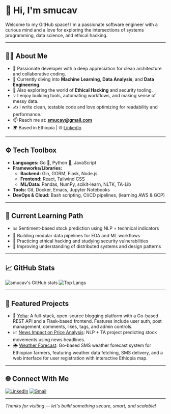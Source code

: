 # 👋 Hi, I'm smucav

Welcome to my GitHub space! I'm a passionate software engineer with a curious mind and a love for exploring the intersections of systems programming, data science, and ethical hacking.

---

## 👨‍💻 About Me

- 💼 Passionate developer with a deep appreciation for clean architecture and collaborative coding.
- 🌱 Currently diving into **Machine Learning**, **Data Analysis**, and **Data Engineering**.
- 🧠 Also exploring the world of **Ethical Hacking** and security tooling.
- 💡 I enjoy building tools, automating workflows, and making sense of messy data.
- ✍️ I write clean, testable code and love optimizing for readability and performance.
- 📫 Reach me at: **smucav@gmail.com**
- 🌍 Based in Ethiopia | 🌐 [LinkedIn](https://linkedin.com/in/daniel-tujuma-110a7a350/)

---

## ⚙️ Tech Toolbox

- **Languages:** Go 🐹, Python 🐍, JavaScript
- **Frameworks/Libraries:**
  - **Backend:** Gin, GORM, Flask, Node.js
  - **Frontend:** React, Tailwind CSS
  - **ML/Data:** Pandas, NumPy, scikit-learn, NLTK, TA-Lib
- **Tools:** Git, Docker, Emacs, Jupyter Notebooks
- **DevOps & Cloud:** Bash scripting, CI/CD pipelines, (learning AWS & GCP)

---

## 🧠 Current Learning Path

- 📊 Sentiment-based stock prediction using NLP + technical indicators
- 🧪 Building modular data pipelines for EDA and ML workflows
- 🔐 Practicing ethical hacking and studying security vulnerabilities
- 🧱 Improving understanding of distributed systems and design patterns

---

## 📈 GitHub Stats

![smucav's GitHub stats](https://github-readme-stats.vercel.app/api?username=smucav&show_icons=true&theme=default)
![Top Langs](https://github-readme-stats.vercel.app/api/top-langs/?username=smucav&layout=compact)

---

## 📂 Featured Projects
- 📝 [Yeha](https://github.com/smucav/Yeha): A full-stack, open-source blogging platform with a Go-based REST API and a Flask-based frontend. Features include user auth, post management, comments, likes, tags, and admin controls.
- 📈 [News Impact on Price Analysis](https://github.com/smucav/news_impact_price_analysis): NLP + TA project predicting stock movements using news headlines.
- 🌦️ [Weather Forecast](https://github.com/smucav/Sms-based-weather_forecast): Go-based SMS weather forecast system for Ethiopian farmers, featuring weather data fetching, SMS delivery, and a web interface for user registration with interactive Ethiopia map.
---

## 🌐 Connect With Me

[![LinkedIn](https://img.shields.io/badge/LinkedIn-0077B5?style=flat&logo=linkedin&logoColor=white)](https://linkedin.com/in/daniel-tujuma-110a7a350)
[![Gmail](https://img.shields.io/badge/Gmail-D14836?style=flat&logo=gmail&logoColor=white)](mailto:smucav@gmail.com)

---

_Thanks for visiting — let's build something secure, smart, and scalable!_

